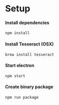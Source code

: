 # Setup

#### Install dependencies
```
npm install
```

#### Install Tesseract (OSX)
```
brew install tesseract
```

#### Start electron
```
npm start
```

#### Create binary package
```
npm run package
```
